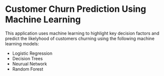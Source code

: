 # Customer Churn Prediction Using Machine Learning

This application uses machine learning to highlight key decision factors and predict the likelyhood of customers churning using the following machine learning models:

- Logistic Regression
- Decision Trees
- Neurual Network
- Random Forest
